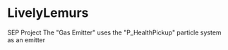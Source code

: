 # LivelyLemurs
SEP Project
The "Gas Emitter" uses the "P_HealthPickup" particle system as an emitter
